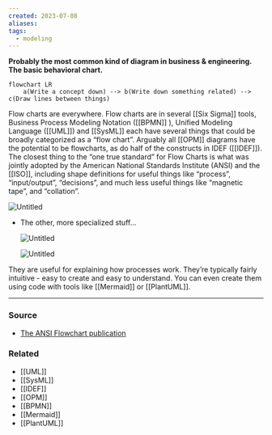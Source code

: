 ```yaml
---
created: 2023-07-08
aliases: 
tags:
  - modeling
---
```

**Probably the most common kind of diagram in business & engineering. The basic behavioral chart.**

```mermaid
flowchart LR
	a(Write a concept down) --> b(Write down something related) --> c(Draw lines between things)
```

Flow charts are everywhere. Flow charts are in several [[Six Sigma]] tools,  Business Process Modeling Notation ([[BPMN]] ), Unified Modeling Language ([[UML]]) and [[SysML]] each have several things that could be broadly categorized as a “flow chart”. Arguably all [[OPM]] diagrams have the potential to be flowcharts, as do half of the constructs in IDEF ([[IDEF]]). The closest thing to the “one true standard” for Flow Charts is what was jointly adopted by the American National Standards Institute (ANSI) and the [[ISO]], including shape definitions for useful things like “process”, “input/output”, “decisions”, and much less useful things like “magnetic tape”, and “collation”.

![Untitled](Untitled%2051.png)

- The other, more specialized stuff...
    
    ![Untitled](Untitled%2052.png)
    
    ![Untitled](Untitled%2053.png)

They are useful for explaining how processes work. They’re typically fairly intuitive - easy to create and easy to understand. You can even create them using code with tools like [[Mermaid]] or [[PlantUML]].

****
### Source
- [The ANSI Flowchart publication](https://nvlpubs.nist.gov/nistpubs/Legacy/FIPS/fipspub24.pdf)

### Related
- [[UML]] 
- [[SysML]] 
- [[IDEF]] 
- [[OPM]] 
- [[BPMN]] 
- [[Mermaid]] 
- [[PlantUML]]